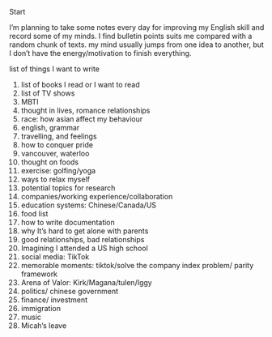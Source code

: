 Start

I’m planning to take some notes every day for improving my English skill and record some of my minds. I find bulletin points suits me compared with a random chunk of texts. my mind usually jumps from one idea to another, but I don’t have the energy/motivation to finish everything.

list of things I want to write

1. list of books I read or I want to read
2. list of TV shows
3. MBTI
4. thought in lives, romance relationships 
5. race: how asian affect my behaviour
6. english, grammar 
7. travelling, and feelings
8. how to conquer pride
9. vancouver, waterloo
10. thought on foods
11. exercise: golfing/yoga
12. ways to relax myself
13. potential topics for research
14. companies/working experience/collaboration
15. education systems: Chinese/Canada/US
16. food list
17. how to write documentation
18. why It’s hard to get alone with parents
19. good relationships, bad relationships 
20. Imagining I attended a US high school
21. social media: TikTok
22. memorable moments: tiktok/solve the company index problem/ parity framework
23. Arena of Valor: Kirk/Magana/tulen/Iggy
24. politics/ chinese government 
25. finance/ investment 
26. immigration
27. music
28. Micah’s leave
